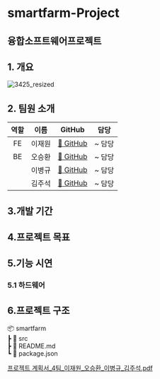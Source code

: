 # smartfarm-Project
## 융합소프트웨어프로젝트
## 1. 개요

![3425_resized](https://github.com/user-attachments/assets/5a7e7de4-3dc7-4d8b-bacb-ddf3f9bbf003)

## 2. 팀원 소개

| 역할 | 이름 | GitHub | 담당 |
|:---:|:---:|:---:|:---:|
| FE | 이재원 | [🔗 GitHub](https://github.com/coogie22) | ~ 담당 |
| BE | 오승환 | [🔗 GitHub](https://github.com/tmdghks00) | ~ 담당 |
|    | 이병규 | [🔗 GitHub](https://github.com/username3) | ~ 담당 |
|    | 김주석 | [🔗 GitHub](https://github.com/username4) | ~ 담당 |

## 3.개발 기간


## 4.프로젝트 목표

## 5.기능 시연

### 5.1 하드웨어

## 6.프로젝트 구조

📦 smartfarm  
 ┣ 📂 src  
 ┣ 📜 README.md  
 ┗ 📜 package.json  



[프로젝트 계획서_4팀_이재원_오승환_이병규_김주석.pdf](https://github.com/user-attachments/files/17108745/_4._._._._.pdf)
